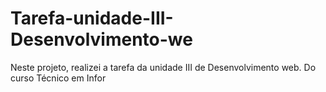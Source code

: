 # Tarefa-unidade-III-Desenvolvimento-we
Neste projeto, realizei a tarefa da unidade III de Desenvolvimento web. Do curso Técnico em Infor
